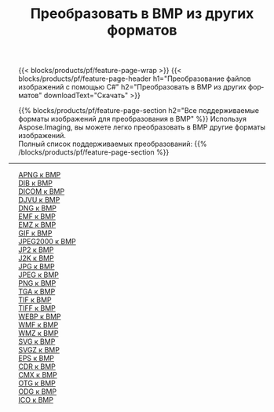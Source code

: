 ﻿---
title: Преобразовать в BMP из других форматов 
weight: 3920
url: /ru/net/conversion/to/bmp 
lang: ru
langdirlevel: 2
locales: zh-hans,ja,it,ru,de,es,fr,nl,id,lt,pl,pt,vi,tr,ko,zh-hant,ar,hi,th,sv,cs,uk,he
description: Используя Aspose.Imaging, вы можете легко конвертировать в BMP из других форматов.
---

{{< blocks/products/pf/feature-page-wrap >}}
{{< blocks/products/pf/feature-page-header h1="Преобразование файлов изображений с помощью C#" h2="Преобразовать в BMP из других форматов" downloadText="Скачать" >}}


{{% blocks/products/pf/feature-page-section  h2="Все поддерживаемые форматы изображений для преобразования в BMP" %}}
Используя Aspose.Imaging, вы можете легко преобразовать в BMP другие форматы изображений.
<br/>
Полный список поддерживаемых преобразований:
{{% /blocks/products/pf/feature-page-section %}}
<div class="container-fluid productfamilypage bg-gray">
    <div class="convertypes bg-gray agp-content section">
        <div class="container">
		<hr style="margin-left:-20px;"/>
		<div class="row other-converters">
		    <div class='col-md-2 other-converter remove-lp remove-rp'><a href="/imaging/ru/net/conversion/apng-to-bmp" >APNG к BMP</a></div>
<div class='col-md-2 other-converter remove-lp remove-rp'><a href="/imaging/ru/net/conversion/dib-to-bmp" >DIB к BMP</a></div>
<div class='col-md-2 other-converter remove-lp remove-rp'><a href="/imaging/ru/net/conversion/dicom-to-bmp" >DICOM к BMP</a></div>
<div class='col-md-2 other-converter remove-lp remove-rp'><a href="/imaging/ru/net/conversion/djvu-to-bmp" >DJVU к BMP</a></div>
<div class='col-md-2 other-converter remove-lp remove-rp'><a href="/imaging/ru/net/conversion/dng-to-bmp" >DNG к BMP</a></div>
<div class='col-md-2 other-converter remove-lp remove-rp'><a href="/imaging/ru/net/conversion/emf-to-bmp" >EMF к BMP</a></div>
<div class='col-md-2 other-converter remove-lp remove-rp'><a href="/imaging/ru/net/conversion/emz-to-bmp" >EMZ к BMP</a></div>
<div class='col-md-2 other-converter remove-lp remove-rp'><a href="/imaging/ru/net/conversion/gif-to-bmp" >GIF к BMP</a></div>
<div class='col-md-2 other-converter remove-lp remove-rp'><a href="/imaging/ru/net/conversion/jpeg2000-to-bmp" >JPEG2000 к BMP</a></div>
<div class='col-md-2 other-converter remove-lp remove-rp'><a href="/imaging/ru/net/conversion/jp2-to-bmp" >JP2 к BMP</a></div>
<div class='col-md-2 other-converter remove-lp remove-rp'><a href="/imaging/ru/net/conversion/j2k-to-bmp" >J2K к BMP</a></div>
<div class='col-md-2 other-converter remove-lp remove-rp'><a href="/imaging/ru/net/conversion/jpg-to-bmp" >JPG к BMP</a></div>
<div class='col-md-2 other-converter remove-lp remove-rp'><a href="/imaging/ru/net/conversion/jpeg-to-bmp" >JPEG к BMP</a></div>
<div class='col-md-2 other-converter remove-lp remove-rp'><a href="/imaging/ru/net/conversion/png-to-bmp" >PNG к BMP</a></div>
<div class='col-md-2 other-converter remove-lp remove-rp'><a href="/imaging/ru/net/conversion/tga-to-bmp" >TGA к BMP</a></div>
<div class='col-md-2 other-converter remove-lp remove-rp'><a href="/imaging/ru/net/conversion/tif-to-bmp" >TIF к BMP</a></div>
<div class='col-md-2 other-converter remove-lp remove-rp'><a href="/imaging/ru/net/conversion/tiff-to-bmp" >TIFF к BMP</a></div>
<div class='col-md-2 other-converter remove-lp remove-rp'><a href="/imaging/ru/net/conversion/webp-to-bmp" >WEBP к BMP</a></div>
<div class='col-md-2 other-converter remove-lp remove-rp'><a href="/imaging/ru/net/conversion/wmf-to-bmp" >WMF к BMP</a></div>
<div class='col-md-2 other-converter remove-lp remove-rp'><a href="/imaging/ru/net/conversion/wmz-to-bmp" >WMZ к BMP</a></div>
<div class='col-md-2 other-converter remove-lp remove-rp'><a href="/imaging/ru/net/conversion/svg-to-bmp" >SVG к BMP</a></div>
<div class='col-md-2 other-converter remove-lp remove-rp'><a href="/imaging/ru/net/conversion/svgz-to-bmp" >SVGZ к BMP</a></div>
<div class='col-md-2 other-converter remove-lp remove-rp'><a href="/imaging/ru/net/conversion/eps-to-bmp" >EPS к BMP</a></div>
<div class='col-md-2 other-converter remove-lp remove-rp'><a href="/imaging/ru/net/conversion/cdr-to-bmp" >CDR к BMP</a></div>
<div class='col-md-2 other-converter remove-lp remove-rp'><a href="/imaging/ru/net/conversion/cmx-to-bmp" >CMX к BMP</a></div>
<div class='col-md-2 other-converter remove-lp remove-rp'><a href="/imaging/ru/net/conversion/otg-to-bmp" >OTG к BMP</a></div>
<div class='col-md-2 other-converter remove-lp remove-rp'><a href="/imaging/ru/net/conversion/odg-to-bmp" >ODG к BMP</a></div>
<div class='col-md-2 other-converter remove-lp remove-rp'><a href="/imaging/ru/net/conversion/ico-to-bmp" >ICO к BMP</a></div>
                </div>
        </div>
    </div>
</div>
<br/>


